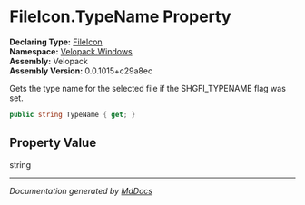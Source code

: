 ﻿<!--  
  <auto-generated>   
    The contents of this file were generated by a tool.  
    Changes to this file may be list if the file is regenerated  
  </auto-generated>   
-->

# FileIcon.TypeName Property

**Declaring Type:** [FileIcon](../index.md)  
**Namespace:** [Velopack.Windows](../../index.md)  
**Assembly:** Velopack  
**Assembly Version:** 0.0.1015+c29a8ec

Gets the type name for the selected file if the SHGFI\_TYPENAME flag was set.

```csharp
public string TypeName { get; }
```

## Property Value

string

___

*Documentation generated by [MdDocs](https://github.com/ap0llo/mddocs)*
